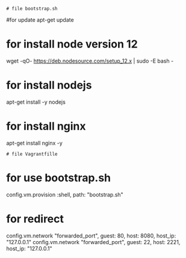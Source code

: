 	# file bootstrap.sh 

#for update 
apt-get update
# for install node version 12 
wget -qO- https://deb.nodesource.com/setup_12.x | sudo -E bash -
# for install nodejs
apt-get install -y nodejs
# for install nginx 
apt-get install nginx -y


	# file Vagrantfille

# for use bootstrap.sh
config.vm.provision :shell, path: "bootstrap.sh"
# for redirect 
config.vm.network "forwarded_port", guest: 80, host: 8080, host_ip: "127.0.0.1"
config.vm.network "forwarded_port", guest: 22, host: 2221, host_ip: "127.0.0.1"

